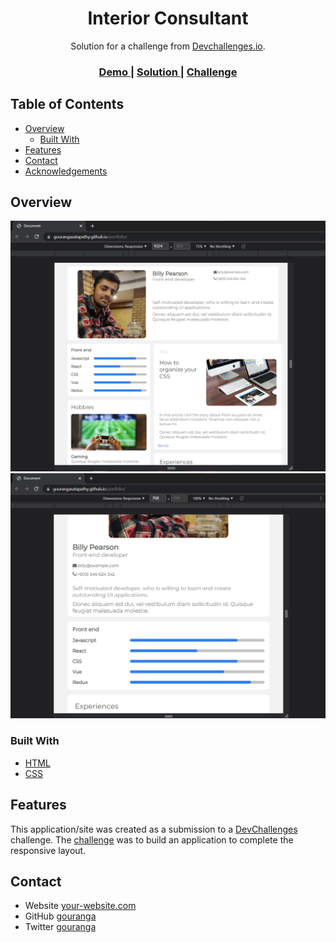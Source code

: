 <!-- Please update value in the {}  -->

<h1 align="center">Interior Consultant</h1>

<div align="center">
   Solution for a challenge from  <a href="https://devchallenges.io/challenges/5ZnOYsSXM24JWnCsNFlt" target="_blank">Devchallenges.io</a>.
</div>

<div align="center">
  <h3>
    <a href="https://gourangasatapathy.github.io/portfolio/">
      Demo
    </a>
    <span> | </span>
    <a href="https://devchallenges.io/solutions/W9rMsA5YxoeKP53pFMNS">
      Solution
    </a>
    <span> | </span>
    <a href="https://devchallenges.io/challenges/5ZnOYsSXM24JWnCsNFlt">
      Challenge
    </a>
  </h3>
</div>

<!-- TABLE OF CONTENTS -->

## Table of Contents

- [Overview](#overview)
  - [Built With](#built-with)
- [Features](#features)
- [Contact](#contact)
- [Acknowledgements](#acknowledgements)

<!-- OVERVIEW -->

## Overview

![screenshot](https://github.com/gourangasatapathy/portfolio/blob/main/ss1.png?raw=true)
![screenshot](https://github.com/gourangasatapathy/portfolio/blob/main/ss2.png?raw=true)


### Built With

<!-- This section should list any major frameworks that you built your project using. Here are a few examples.-->

- [HTML](https://developer.mozilla.org/en-US/docs/Web/HTML)
- [CSS](https://developer.mozilla.org/en-US/docs/Web/CSS)

## Features


This application/site was created as a submission to a [DevChallenges](https://devchallenges.io/challenges/5ZnOYsSXM24JWnCsNFlt) challenge. The [challenge](https://devchallenges.io/solutions/W9rMsA5YxoeKP53pFMNS) was to build an application to complete the responsive layout.


## Contact

- Website [your-website.com](https://www.linkedin.com/in/gourangasatapathyvit/)
- GitHub [gouranga](https://github.com/gourangasatapathyvit)
- Twitter [gouranga](https://www.twitter.com/GourangaSatapa2)
